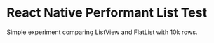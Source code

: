 # React Native Performant List Test

Simple experiment comparing ListView and FlatList with 10k rows.


